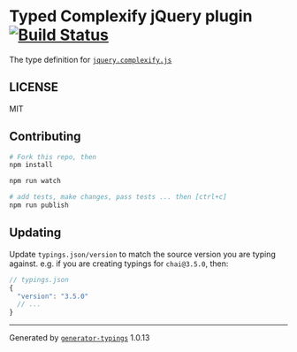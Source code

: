 # Typed Complexify jQuery plugin  [![Build Status](https://travis-ci.org/kristoftorfs/typed-jquery.complexify.js.svg?branch=master)](https://travis-ci.org/kristoftorfs/typed-jquery.complexify.js)

The type definition for [`jquery.complexify.js`](https://github.com/danpalmer/jquery.complexify.js.git)

## LICENSE

MIT

## Contributing

```sh
# Fork this repo, then
npm install

npm run watch

# add tests, make changes, pass tests ... then [ctrl+c]
npm run publish
```

## Updating

Update `typings.json/version` to match the source version you are typing against.
e.g. if you are creating typings for `chai@3.5.0`, then:

```js
// typings.json
{
  "version": "3.5.0"
  // ...
}
```

----

Generated by [`generator-typings`](https://github.com/typings/generator-typings) 1.0.13
